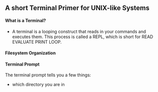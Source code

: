 ## A short Terminal Primer for UNIX-like Systems

#### What is a Terminal?
+ A terminal is a looping construct that reads in your commands and executes them.  This process is called a REPL, which is short for READ EVALUATE PRINT LOOP.


#### Filesystem Organization

#### Terminal Prompt

The terminal prompt tells you a few things:
+ which directory you are in 
